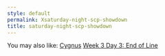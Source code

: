 ```yaml
---
style: default
permalink: Xsaturday-night-scp-showdown
title: saturday-night-scp-showdown
---
```

You may also like:
[Cygnus](http://scp-wiki.net/cygnus)
[Week 3 Day 3: End of Line](http://scp-wiki.net/week-3-day-3-end-of-line)